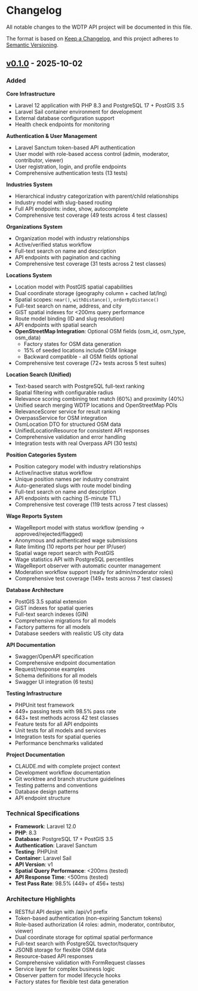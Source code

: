 # Changelog

All notable changes to the WDTP API project will be documented in this file.

The format is based on [Keep a Changelog](https://keepachangelog.com/en/1.0.0/),
and this project adheres to [Semantic Versioning](https://semver.org/spec/v2.0.0.html).

## [v0.1.0] - 2025-10-02

### Added

**Core Infrastructure**
- Laravel 12 application with PHP 8.3 and PostgreSQL 17 + PostGIS 3.5
- Laravel Sail container environment for development
- External database configuration support
- Health check endpoints for monitoring

**Authentication & User Management**
- Laravel Sanctum token-based API authentication
- User model with role-based access control (admin, moderator, contributor, viewer)
- User registration, login, and profile endpoints
- Comprehensive authentication tests (13 tests)

**Industries System**
- Hierarchical industry categorization with parent/child relationships
- Industry model with slug-based routing
- Full API endpoints: index, show, autocomplete
- Comprehensive test coverage (49 tests across 4 test classes)

**Organizations System**
- Organization model with industry relationships
- Active/verified status workflow
- Full-text search on name and description
- API endpoints with pagination and caching
- Comprehensive test coverage (31 tests across 2 test classes)

**Locations System**
- Location model with PostGIS spatial capabilities
- Dual coordinate storage (geography column + cached lat/lng)
- Spatial scopes: `near()`, `withDistance()`, `orderByDistance()`
- Full-text search on name, address, and city
- GiST spatial indexes for <200ms query performance
- Route model binding (ID and slug resolution)
- API endpoints with spatial search
- **OpenStreetMap Integration**: Optional OSM fields (osm_id, osm_type, osm_data)
  - Factory states for OSM data generation
  - 15% of seeded locations include OSM linkage
  - Backward compatible - all OSM fields optional
- Comprehensive test coverage (72+ tests across 5 test suites)

**Location Search (Unified)**
- Text-based search with PostgreSQL full-text ranking
- Spatial filtering with configurable radius
- Relevance scoring combining text match (60%) and proximity (40%)
- Unified search merging WDTP locations and OpenStreetMap POIs
- RelevanceScorer service for result ranking
- OverpassService for OSM integration
- OsmLocation DTO for structured OSM data
- UnifiedLocationResource for consistent API responses
- Comprehensive validation and error handling
- Integration tests with real Overpass API (30 tests)

**Position Categories System**
- Position category model with industry relationships
- Active/inactive status workflow
- Unique position names per industry constraint
- Auto-generated slugs with route model binding
- Full-text search on name and description
- API endpoints with caching (5-minute TTL)
- Comprehensive test coverage (119 tests across 7 test classes)

**Wage Reports System**
- WageReport model with status workflow (pending → approved/rejected/flagged)
- Anonymous and authenticated wage submissions
- Rate limiting (10 reports per hour per IP/user)
- Spatial wage report search with PostGIS
- Wage statistics API with PostgreSQL percentiles
- WageReport observer with automatic counter management
- Moderation workflow support (ready for admin/moderator roles)
- Comprehensive test coverage (149+ tests across 7 test classes)

**Database Architecture**
- PostGIS 3.5 spatial extension
- GiST indexes for spatial queries
- Full-text search indexes (GIN)
- Comprehensive migrations for all models
- Factory patterns for all models
- Database seeders with realistic US city data

**API Documentation**
- Swagger/OpenAPI specification
- Comprehensive endpoint documentation
- Request/response examples
- Schema definitions for all models
- Swagger UI integration (6 tests)

**Testing Infrastructure**
- PHPUnit test framework
- 449+ passing tests with 98.5% pass rate
- 643+ test methods across 42 test classes
- Feature tests for all API endpoints
- Unit tests for all models and services
- Integration tests for spatial queries
- Performance benchmarks validated

**Project Documentation**
- CLAUDE.md with complete project context
- Development workflow documentation
- Git worktree and branch structure guidelines
- Testing patterns and conventions
- Database design patterns
- API endpoint structure

### Technical Specifications

- **Framework**: Laravel 12.0
- **PHP**: 8.3
- **Database**: PostgreSQL 17 + PostGIS 3.5
- **Authentication**: Laravel Sanctum
- **Testing**: PHPUnit
- **Container**: Laravel Sail
- **API Version**: v1
- **Spatial Query Performance**: <200ms (tested)
- **API Response Time**: <500ms (tested)
- **Test Pass Rate**: 98.5% (449+ of 456+ tests)

### Architecture Highlights

- RESTful API design with /api/v1 prefix
- Token-based authentication (non-expiring Sanctum tokens)
- Role-based authorization (4 roles: admin, moderator, contributor, viewer)
- Dual coordinate storage for optimal spatial performance
- Full-text search with PostgreSQL tsvector/tsquery
- JSONB storage for flexible OSM data
- Resource-based API responses
- Comprehensive validation with FormRequest classes
- Service layer for complex business logic
- Observer pattern for model lifecycle hooks
- Factory states for flexible test data generation

[v0.1.0]: https://github.com/rcollazo/wdtp-api/releases/tag/v0.1.0
